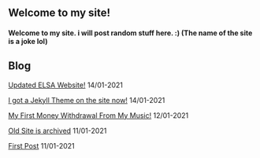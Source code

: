 ## Welcome to my site!
#### Welcome to my site. i will post random stuff here. :) (The name of the site is a joke lol)
## Blog
[Updated ELSA Website!](https://sastofficial.github.io/pages/blog/elsa%20site%20update) 14/01-2021

[I got a Jekyll Theme on the site now!](https://sastofficial.github.io/pages/blog/jekyll%20theme) 14/01-2021

[My First Money Withdrawal From My Music!](https://sastofficial.github.io/pages/blog/first%20amuse%20withdrawal) 12/01-2021

[Old Site is archived](https://sastofficial.github.io/pages/blog/oldsite) 11/01-2021

[First Post](https://sastofficial.github.io/pages/blog/first%20post) 11/01-2021
